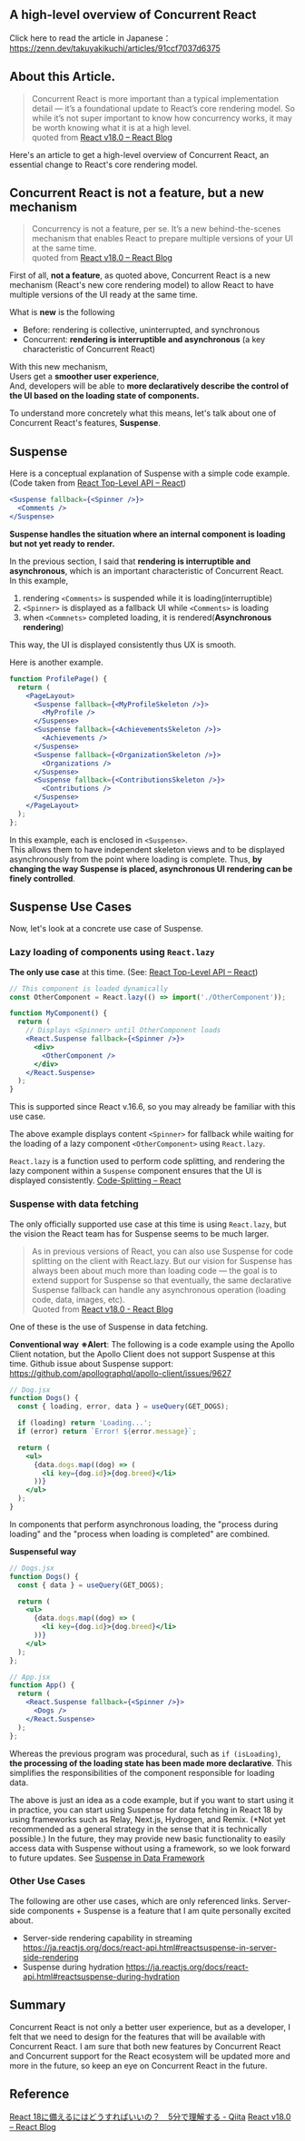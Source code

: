 ## A high-level overview of Concurrent React

Click here to read the article in Japanese：
https://zenn.dev/takuyakikuchi/articles/91ccf7037d6375

## About this Article.
> Concurrent React is more important than a typical implementation detail — it’s a foundational update to React’s core rendering model. So while it’s not super important to know how concurrency works, it may be worth knowing what it is at a high level.<br/>
quoted from [React v18.0 – React Blog](https://reactjs.org/blog/2022/03/29/react-v18.html#suspense-in-data-frameworks)

Here's an article to get a high-level overview of Concurrent React, an essential change to React's core rendering model.

## Concurrent React is not a feature, but a new mechanism

> Concurrency is not a feature, per se. It’s a new behind-the-scenes mechanism that enables React to prepare multiple versions of your UI at the same time. <br/>
quoted from [React v18.0 – React Blog](https://reactjs.org/blog/2022/03/29/react-v18.html#suspense-in-data-frameworks)

First of all, **not a feature**, as quoted above, Concurrent React is a new mechanism (React's new core rendering model) to allow React to have multiple versions of the UI ready at the same time.

What is **new** is the following
- Before: rendering is collective, uninterrupted, and synchronous
- Concurrent: **rendering is interruptible and asynchronous** (a key characteristic of Concurrent React)

With this new mechanism,<br/>
Users get a **smoother user experience**, <br/>
And, developers will be able to **more declaratively describe the control of the UI based on the loading state of components.**

To understand more concretely what this means, let's talk about one of Concurrent React's features, **Suspense**.

## Suspense

Here is a conceptual explanation of Suspense with a simple code example.<br/>
(Code taken from [React Top-Level API – React](https://reactjs.org/docs/react-api.html#reactsuspense))
```jsx
<Suspense fallback={<Spinner />}>
  <Comments />
</Suspense>
```

**Suspense handles the situation where an internal component is loading but not yet ready to render.**

In the previous section, I said that **rendering is interruptible and asynchronous**, which is an important characteristic of Concurrent React.<br/>
In this example,<br/> 
1. rendering `<Comments>` is suspended while it is loading(interruptible)
2. `<Spinner>` is displayed as a fallback UI while `<Comments>` is loading
3. when `<Commnets>` completed loading, it is rendered(**Asynchronous rendering**)

This way, the UI is displayed consistently thus UX is smooth.

Here is another example.
```jsx
function ProfilePage() {
  return (
    <PageLayout>
      <Suspense fallback={<MyProfileSkeleton />}>
        <MyProfile />
      </Suspense>
      <Suspense fallback={<AchievementsSkeleton />}>
        <Achievements />
      </Suspense>
      <Suspense fallback={<OrganizationSkeleton />}>
        <Organizations />
      </Suspense>
      <Suspense fallback={<ContributionsSkeleton />}>
        <Contributions />
      </Suspense>
    </PageLayout>
  );
};
```

In this example, each is enclosed in `<Suspense>`. <br/>
This allows them to have independent skeleton views and to be displayed asynchronously from the point where loading is complete.
Thus, **by changing the way Suspense is placed, asynchronous UI rendering can be finely controlled**.

## Suspense Use Cases

Now, let's look at a concrete use case of Suspense.

### Lazy loading of components using `React.lazy`

**The only use case** at this time. (See: [React Top-Level API – React](https://reactjs.org/docs/react-api.html#reactsuspense))

```jsx
// This component is loaded dynamically
const OtherComponent = React.lazy(() => import('./OtherComponent'));

function MyComponent() {
  return (
    // Displays <Spinner> until OtherComponent loads
    <React.Suspense fallback={<Spinner />}>
      <div>
        <OtherComponent />
      </div>
    </React.Suspense>
  );
}
```

This is supported since React v.16.6, so you may already be familiar with this use case.

The above example displays content `<Spinner>` for fallback while waiting for the loading of a lazy component `<OtherComponent>` using `React.lazy`.

`React.lazy` is a function used to perform code splitting, and rendering the lazy component within a `Suspense` component ensures that the UI is displayed consistently.
[Code-Splitting – React](https://reactjs.org/docs/code-splitting.html#reactlazy)

### Suspense with data fetching

The only officially supported use case at this time is using `React.lazy`, but the vision the React team has for Suspense seems to be much larger.

> As in previous versions of React, you can also use Suspense for code splitting on the client with React.lazy. But our vision for Suspense has always been about much more than loading code — the goal is to extend support for Suspense so that eventually, the same declarative Suspense fallback can handle any asynchronous operation (loading code, data, images, etc).<br/>
Quoted from [React v18.0 - React Blog](https://reactjs.org/blog/2022/03/29/react-v18.html#suspense-in-data-frameworks)

One of these is the use of Suspense in data fetching.

**Conventional way**
**※Alert**: The following is a code example using the Apollo Client notation, but the Apollo Client does not support Suspense at this time.
Github issue about Suspense support: https://github.com/apollographql/apollo-client/issues/9627
```jsx
// Dog.jsx
function Dogs() {
  const { loading, error, data } = useQuery(GET_DOGS);

  if (loading) return 'Loading...';
  if (error) return `Error! ${error.message}`;

  return (
    <ul>
      {data.dogs.map((dog) => (
        <li key={dog.id}>{dog.breed}</li>
      ))}
    </ul>
  );
}
```

In components that perform asynchronous loading, the "process during loading" and the "process when loading is completed" are combined.

**Suspenseful way**
```jsx
// Dogs.jsx
function Dogs() {
  const { data } = useQuery(GET_DOGS);

  return (
    <ul>
      {data.dogs.map((dog) => (
        <li key={dog.id}>{dog.breed}</li>
      ))}
    </ul>
  );
};
```
```jsx
// App.jsx
function App() {
  return (
    <React.Suspense fallback={<Spinner />}>
      <Dogs />
    </React.Suspense>
  );
};
```

Whereas the previous program was procedural, such as `if (isLoading)`, **the processing of the loading state has been made more declarative**. This simplifies the responsibilities of the component responsible for loading data.

The above is just an idea as a code example, but if you want to start using it in practice, you can start using Suspense for data fetching in React 18 by using frameworks such as Relay, Next.js, Hydrogen, and Remix. (*Not yet recommended as a general strategy in the sense that it is technically possible.)
In the future, they may provide new basic functionality to easily access data with Suspense without using a framework, so we look forward to future updates.
See [Suspense in Data Framework](https://reactjs.org/blog/2022/03/29/react-v18.html#suspense-in-data-frameworks)

### Other Use Cases

The following are other use cases, which are only referenced links.
Server-side components + Suspense is a feature that I am quite personally excited about.

- Server-side rendering capability in streaming
https://ja.reactjs.org/docs/react-api.html#reactsuspense-in-server-side-rendering
- Suspense during hydration
https://ja.reactjs.org/docs/react-api.html#reactsuspense-during-hydration

## Summary

Concurrent React is not only a better user experience, but as a developer, I felt that we need to design for the features that will be available with Concurrent React.
I am sure that both new features by Concurrent React and Concurrent support for the React ecosystem will be updated more and more in the future, so keep an eye on Concurrent React in the future.

## Reference

[React 18に備えるにはどうすればいいの？　5分で理解する - Qiita](https://qiita.com/uhyo/items/bbc22022fe846fd2b763)
[React v18.0 – React Blog](https://reactjs.org/blog/2022/03/29/react-v18.html#suspense-in-data-frameworks)